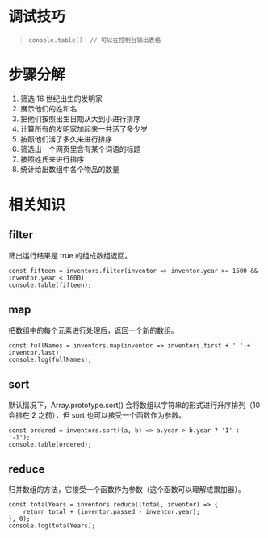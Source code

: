 # 调试技巧
>     console.table()  // 可以在控制台输出表格

# 步骤分解
1. 筛选 16 世纪出生的发明家
2. 展示他们的姓和名
3. 把他们按照出生日期从大到小进行排序
4. 计算所有的发明家加起来一共活了多少岁
5. 按照他们活了多久来进行排序
6. 筛选出一个网页里含有某个词语的标题
7. 按照姓氏来进行排序
8. 统计给出数组中各个物品的数量

# 相关知识
## filter
筛出运行结果是 true 的组成数组返回。
```
const fifteen = inventors.filter(inventor => inventor.year >= 1500 && inventor.year < 1600);
console.table(fifteen);
```
## map
把数组中的每个元素进行处理后，返回一个新的数组。
```
const fullNames = inventors.map(inventor => inventors.first + ' ' + inventor.last);
console.log(fullNames);
```
## sort
默认情况下，Array.prototype.sort() 会将数组以字符串的形式进行升序排列（10 会排在 2 之前），但 sort 也可以接受一个函数作为参数。
```
const ordered = inventors.sort((a, b) => a.year > b.year ? '1' : '-1');
console.table(ordered);
```
## reduce
归并数组的方法，它接受一个函数作为参数（这个函数可以理解成累加器）。
```
const totalYears = inventors.reduce((total, inventor) => {
    return total + (inventor.passed - inventor.year);
}, 0);
console.log(totalYears);
```